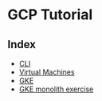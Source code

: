 # GCP Tutorial

## Index
* [CLI](CLI.md)
* [Virtual Machines](VM.md)
* [GKE](GKE.md)
* [GKE monolith exercise](GKE-monolith-exercise.md)